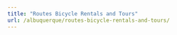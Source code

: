 ```yaml
---
title: "Routes Bicycle Rentals and Tours"
url: /albuquerque/routes-bicycle-rentals-and-tours/
---
```

